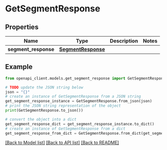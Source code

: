 # GetSegmentResponse


## Properties

Name | Type | Description | Notes
------------ | ------------- | ------------- | -------------
**segment_response** | [**SegmentResponse**](SegmentResponse.md) |  | 

## Example

```python
from openapi_client.models.get_segment_response import GetSegmentResponse

# TODO update the JSON string below
json = "{}"
# create an instance of GetSegmentResponse from a JSON string
get_segment_response_instance = GetSegmentResponse.from_json(json)
# print the JSON string representation of the object
print(GetSegmentResponse.to_json())

# convert the object into a dict
get_segment_response_dict = get_segment_response_instance.to_dict()
# create an instance of GetSegmentResponse from a dict
get_segment_response_from_dict = GetSegmentResponse.from_dict(get_segment_response_dict)
```
[[Back to Model list]](../README.md#documentation-for-models) [[Back to API list]](../README.md#documentation-for-api-endpoints) [[Back to README]](../README.md)


